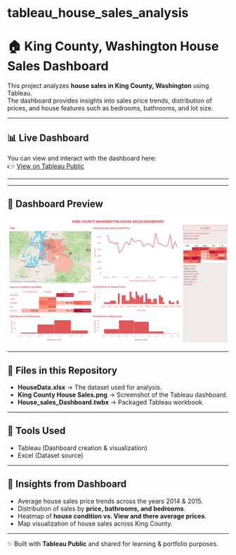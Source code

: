 # tableau_house_sales_analysis

# 🏠 King County, Washington House Sales Dashboard

This project analyzes **house sales in King County, Washington** using Tableau.  
The dashboard provides insights into sales price trends, distribution of prices, and house features such as bedrooms, bathrooms, and lot size.  

---

## 📊 Live Dashboard
You can view and interact with the dashboard here:  
👉 [View on Tableau Public](https://public.tableau.com/shared/WDZ273TQ9?:display_count=n&:origin=viz_share_link)


---

---

## 📸 Dashboard Preview
![King County Dashboard](King%20County%20House%20Sales.png)


---

## 📂 Files in this Repository
- **HouseData.xlsx** → The dataset used for analysis.  
- **King County House Sales.png** → Screenshot of the Tableau dashboard.  
- **House_sales_Dashboard.twbx**  → Packaged Tableau workbook.  

---

## 🔧 Tools Used
- Tableau (Dashboard creation & visualization)  
- Excel (Dataset source)  

---

## 📌 Insights from Dashboard
- Average house sales price trends across the years 2014 & 2015.  
- Distribution of sales by **price, bathrooms, and bedrooms**.  
- Heatmap of **house condition vs. View and there average prices**.  
- Map visualization of house sales across King County.  

---

✨ Built with **Tableau Public** and shared for learning & portfolio purposes.

